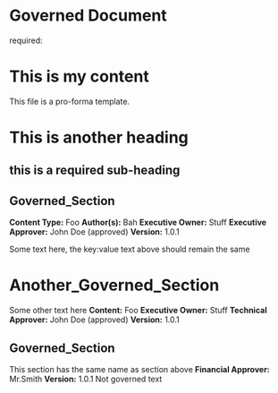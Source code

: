 # Governed Document

required:

# This is my content

This file is a pro-forma template.

# This is another heading

## this is a required sub-heading

## Governed_Section
**Content Type:**  Foo
**Author(s):**  Bah
**Executive Owner:**  Stuff
**Executive Approver:**   John Doe (approved)
**Version:** 1.0.1

Some text here, the key:value text above should remain the same

# Another_Governed_Section
Some other text here
**Content:**  Foo
**Executive Owner:**  Stuff
**Technical Approver:**   John Doe (approved)
**Version:** 1.0.1


## Governed_Section
This section has the same name as section above
**Financial Approver:** Mr.Smith
**Version:** 1.0.1
Not governed text